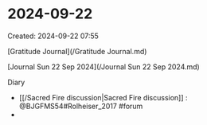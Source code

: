 # 2024-09-22
Created: 2024-09-22 07:55

[Gratitude Journal](/Gratitude Journal.md)

[Journal Sun 22 Sep 2024](/Journal Sun 22 Sep 2024.md) 

Diary
- [[/Sacred Fire discussion|Sacred Fire discussion]] : @BJGFMS54#Rolheiser_2017 #forum
-
